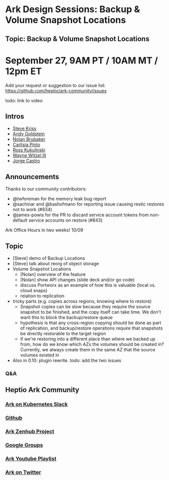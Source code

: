 # Ark Design Sessions: Backup & Volume Snapshot Locations

## Topic: Backup & Volume Snapshot Locations

# September 27, 9AM PT / 10AM MT / 12pm ET

Add your request or suggestion to our issue list: https://github.com/heptio/ark-community/issues

todo: link to video

## Intros

* [Steve Kriss](https://github.com/skriss)
* [Andy Goldstein](https://github.com/ncdc)
* [Nolan Brubaker](https://github.com/nrb)
* [Carlisia Pinto](https://github.com/carlisia)
* [Ross Kukulinski](https://github.com/rosskukulinski)
* [Wayne Witzel III](https://github.com/wwitzel3)
* [Jorge Castro](https://github.com/castrojo)

## Announcements

Thanks to our community contributors:

* @twforeman for the memory leak bug report
* @sachinar and @bashofmann for reporting issue causing restic restores not to work (#834)
* @james-powis for the PR to discard service account tokens from non-default service accounts on restore (#843)

Ark Office Hours in two weeks! 10/09

## Topic

* [Steve] demo of Backup Locations
* [Steve] talk about reorg of object storage
* Volume Snapshot Locations
  * [Nolan] overview of the feature
  * [Nolan] show API changes (slide deck and/or go code)
  * discuss Portworx as an example of how this is valuable (local vs. cloud snaps)
  * relation to replication
* tricky parts (e.g. copies across regions, knowing where to restore)
  * Snapshot copies can be slow because they require the source snapshot to be finished, and the copy itself can take time. We don't want this to block the backup/restore queue
  * hypothesis is that any cross-region copying should be done as part of replication, and backup/restore operations require that snapshots be directly restorable to the target region
  * if we're restoring into a different place than where we backed up from, how do we know which AZs the volumes should be created in?  Currently, we always create them in the same AZ that the source volumes existed in
* Also in 0.10: plugin rewrite. todo: add the two issues

### Q&A

## Heptio Ark Community

### [Ark on Kubernetes Slack](https://kubernetes.slack.com/messages/C6VCGP4MT)
### [Github](https://github.com/heptio/ark)
### [Ark Zenhub Project](https://github.com/heptio/ark#boards?repos=99143276)
### [Google Groups](https://groups.google.com/forum/#!forum/heptio-ark)
### [Ark Youtube Playlist](https://www.youtube.com/watch?v=5WTx8su8t_8&list=PLvmPtYZtoXOFxnW32NRcS8857A4novNVs)
### [Ark on Twitter](https://twitter.com/heptioark)
